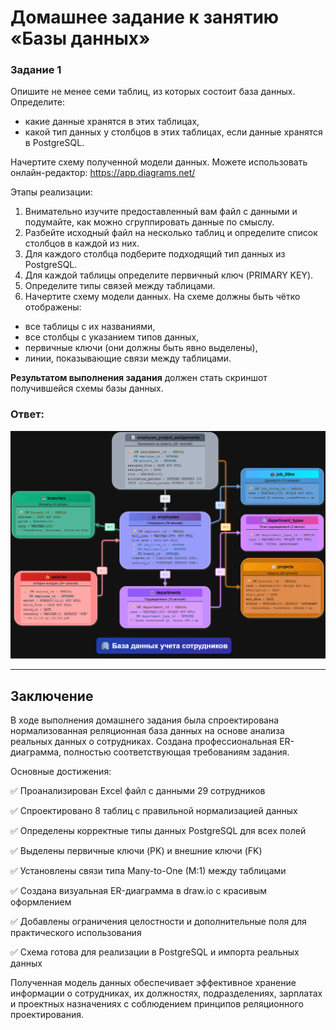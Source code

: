 # Домашнее задание к занятию «Базы данных»

### Задание 1

Опишите не менее семи таблиц, из которых состоит база данных. Определите:

- какие данные хранятся в этих таблицах,
- какой тип данных у столбцов в этих таблицах, если данные хранятся в PostgreSQL.

Начертите схему полученной модели данных. Можете использовать онлайн-редактор: https://app.diagrams.net/

Этапы реализации:
1.	Внимательно изучите предоставленный вам файл с данными и подумайте, как можно сгруппировать данные по смыслу.
2.	Разбейте исходный файл на несколько таблиц и определите список столбцов в каждой из них. 
3.	Для каждого столбца подберите подходящий тип данных из PostgreSQL. 
4.	Для каждой таблицы определите первичный ключ (PRIMARY KEY).
5.	Определите типы связей между таблицами. 
6.	Начертите схему модели данных.
На схеме должны быть чётко отображены:
   - все таблицы с их названиями,
   - все столбцы  с указанием типов данных,
   - первичные ключи (они должны быть явно выделены),
   - линии, показывающие связи между таблицами.

**Результатом выполнения задания** должен стать скриншот получившейся схемы базы данных.

### Ответ:

![alt text](screenshots/1.png)

---

## Заключение

В ходе выполнения домашнего задания была спроектирована нормализованная реляционная база данных на основе анализа реальных данных о сотрудниках. Создана профессиональная ER-диаграмма, полностью соответствующая требованиям задания.

Основные достижения:

✅ Проанализирован Excel файл с данными 29 сотрудников

✅ Спроектировано 8 таблиц с правильной нормализацией данных

✅ Определены корректные типы данных PostgreSQL для всех полей

✅ Выделены первичные ключи (PK) и внешние ключи (FK)

✅ Установлены связи типа Many-to-One (M:1) между таблицами

✅ Создана визуальная ER-диаграмма в draw.io с красивым оформлением

✅ Добавлены ограничения целостности и дополнительные поля для практического использования

✅ Схема готова для реализации в PostgreSQL и импорта реальных данных

Полученная модель данных обеспечивает эффективное хранение информации о сотрудниках, их должностях, подразделениях, зарплатах и проектных назначениях с соблюдением принципов реляционного проектирования.
